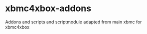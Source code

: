 xbmc4xbox-addons
================
Addons and scripts and scriptmodule adapted from main xbmc for xbmc4xbox